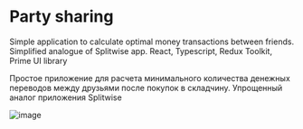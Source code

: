# Party sharing

Simple application to calculate optimal money transactions between friends.
Simplified analogue of Splitwise app.
React, Typescript, Redux Toolkit, Prime UI library

Простое приложение для расчета минимального количества денежных переводов между друзьями после покупок в складчину.
Упрощенный аналог приложения Splitwise

![image](https://github.com/bvfromru/party-sharing/assets/18407108/60635961-386e-48db-9421-759f6dfbc74f)

